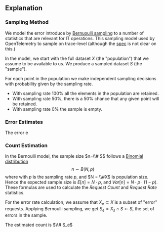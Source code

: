 <!-- -*- eval: (add-hook 'after-save-hook '(lambda () (shell-command "make"))); -*- -->

## Explanation


### Sampling Method

We model the error introduce by [Bernuoulli sampling](https://en.wikipedia.org/wiki/Bernoulli_sampling) to a number of statistics that are relevant for IT operations.
This sampling model used by OpenTelemetry to sample on trace-level (although the [spec](https://github.com/open-telemetry/oteps/blob/main/text/trace/0170-sampling-probability.md#traceidratio-sampler) is not clear on this.)

In the model, we start with the full dataset $X$ (the "population") that we assume to be available to us.
We produce a sampled dataset $S$ (the "sample").

For each point in the population we make independent sampling decisions with
probability given by the sampling rate.

- With sampling rate 100% all the elements in the population are retained.
- With sampling rate 50%, there is a 50% chance that any given point will be retained.
- With sampling rate 0% the sample is empty.

### Error Estimates

The error e

### Count Estimation

In the Bernoulli model, the sample size $n=\\# S$ follows a [Binomial distribution](https://en.wikipedia.org/wiki/Binomial_distribution#Statistical_inference) 
$$n \sim B(N,p)$$
where with $p$ is the sampling rate $p$, and $N = \\#X$ is population size.
Hence the expected sample size is $E[n] = N \cdot p$, and $Var[n] = N \cdot p \cdot (1-p)$.
These formulas are used to calculate the _Request Count_ and _Request Rate_ statistics.

For the error rate calculation, we assume that $X_e \subset X$ is a subset of "error" requests.
Applying Bernoulli sampling, we get $S_e = X_s \cap S \subset S$, the set of errors in the sample.

The estimated count is $\\# S_e$
